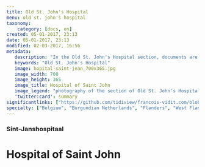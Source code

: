 ```yaml
---
title: Old St. John's Hospital
menu: old st. john's hospital
taxonomy:
    category: [docs, en]
created: 05-01-2017, 23:13
date: 05-01-2017, 23:13
modified: 02-03-2017, 16:56
metadata:
   description: "In the Old St. John's Hospital section, documents are presented to deepen the understanding of several emblematic works of art of the Memling Museum, also called Old St. John's Hospital of Bruges, as the Triptych of St John the Baptist and St John the Evangelist, St. Ursula Shrine, or the Diptych of Maarten van Nieuwenhove."
   keywords: "Old St. John's Hospital"
   image: hopital-saint-jean_700x365.jpg
   image_width: 700
   image_height: 365
   image_title: Hospital of Saint John
   image_legend: "photography of the section of Old St. John's Hospital of site francois-vidit.com"
   'twitter:card': summary
significantlinks: ["https://github.com/tidiview/francois-vidit.com/blob/master/user/sites/docs/pages/01.home/06.bruges/01.hopital-saint-jean/chapter.en.md"]
specialty: ["Belgium", "Burgundian Netherlands", "Flanders", "West Flanders", "Bruges", "Museums in Bruges", "Early Netherlandish painting", "Flemish Primitives", "Flemish Painting", "Northern Renaissance", "Hospital of Saint John", " Hans Memling Museum", "Hans Memling"]
---
```

### Sint-Janshospitaal

# Hospital of Saint John